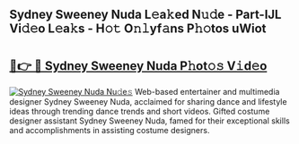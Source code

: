 ## Sydney Sweeney Nuda L𝚎a𝚔ed N𝚞𝚍e - Part-IJL Vi𝚍𝚎o L𝚎a𝚔s - H𝚘𝚝 O𝚗𝚕yf𝚊ns P𝚑𝚘tos uWiot

# <h2><a href="http://kf0uff.oniu.top/?m=Sydney+Sweeney+Nuda">🔗👉 🔴 Sydney Sweeney Nuda P𝚑ot𝚘𝚜 V𝚒d𝚎o</a></h2>

[![Sydney Sweeney Nuda Nu𝚍e𝚜](https://i.imgur.com/0qMVB7G.gif)](http://kf0uff.oniu.top/?m=Sydney+Sweeney+Nuda)
Web-based entertainer and multimedia designer Sydney Sweeney Nuda, acclaimed for sharing dance and lifestyle ideas through trending dance trends and short videos. Gifted costume designer assistant Sydney Sweeney Nuda, famed for their exceptional skills and accomplishments in assisting costume designers.  
